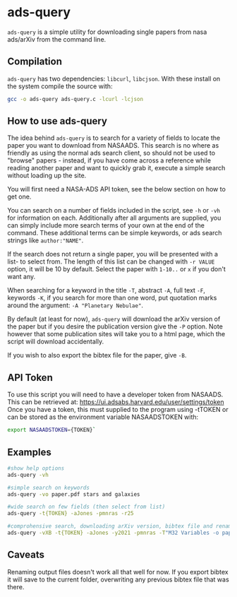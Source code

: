 # ads-query

`ads-query` is a simple utility for downloading single papers from nasa ads/arXiv from the command line. 

## Compilation

`ads-query` has two dependencies: `libcurl`, `libcjson`. With these install on the system compile the source with:
```bash
gcc -o ads-query ads-query.c -lcurl -lcjson
```

## How to use ads-query

The idea behind `ads-query` is to search for a variety of fields to locate the paper you want to download from NASAADS. This search is no where as friendly as using the normal ads search client, so should not be used to "browse" papers - instead, if you have come across a reference while reading another paper and want to quickly grab it, execute a simple search without loading up the site.

You will first need a NASA-ADS API token, see the below section on how to get one.

You can search on a number of fields included in the script, see `-h` or `-vh` for information on each. Additionally after all arguments are supplied, you can simply include more search terms of your own at the end of the command. These additional terms can be simple keywords, or ads search strings like `author:"NAME"`. 

If the search does not return a single paper, you will be presented with a list- to select from. The length of this list can be changed with `-r VALUE` option, it will be 10 by default. Select the paper with `1-10..` or `x` if you don't want any.

When searching for a keyword in the title `-T`, abstract `-A`, full text `-F`, keywords `-K`, if you search for more than one word, put quotation marks around the argument: `-A "Planetary Nebulae"`.

By default (at least for now), `ads-query` will download the arXiv version of the paper but if you desire the publication version give the `-P` option. Note however that some publication sites will take you to a html page, which the script will download accidentally.

If you wish to also export the bibtex file for the paper, give `-B`.


## API Token

To use this script you will need to have a developer token from NASAADS. This can be retrieved at: https://ui.adsabs.harvard.edu/user/settings/token
Once you have a token, this must supplied to the program using -tTOKEN or can be stored as the environment variable NASAADSTOKEN with:
```bash
export NASAADSTOKEN={TOKEN}` 
```

## Examples

```bash
#show help options
ads-query -vh

#simple search on keywords
ads-query -vo paper.pdf stars and galaxies

#wide search on few fields (then select from list)
ads-query -t{TOKEN} -aJones -pmnras -r25

#comprohensive search, downloading arXiv version, bibtex file and rename output
ads-query -vXB -t{TOKEN} -aJones -y2021 -pmnras -T"M32 Variables -o paper.pdf" 

```

## Caveats 

Renaming output files doesn't work all that well for now. If you export bibtex it will save to the current folder, overwriting any previous bibtex file that was there. 
